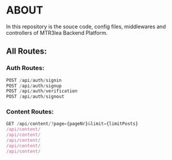 # ABOUT

In this repository is the souce code, config files, middlewares and controllers of MTR3lea Backend Platform. 

## All Routes:

### Auth Routes:
```javascript
POST /api/auth/signin
POST /api/auth/signup
POST /api/auth/verification
POST /api/auth/signout
```

### Content Routes:
```javascript
GET /api/content/?page={pageNr}&limit={limitPosts}
/api/content/
/api/content/
/api/content/
/api/content/
/api/content/
```
